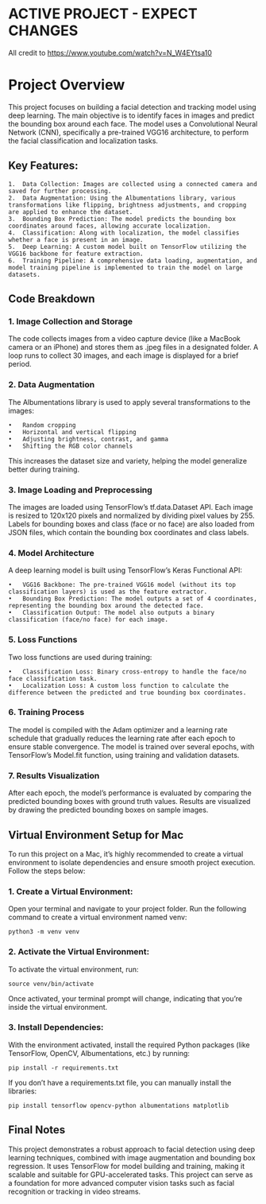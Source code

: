 # ACTIVE PROJECT - EXPECT CHANGES
All credit to https://www.youtube.com/watch?v=N_W4EYtsa10 
# Project Overview

This project focuses on building a facial detection and tracking model using deep learning. The main objective is to identify faces in images and predict the bounding box around each face. The model uses a Convolutional Neural Network (CNN), specifically a pre-trained VGG16 architecture, to perform the facial classification and localization tasks.

## Key Features:

	1.	Data Collection: Images are collected using a connected camera and saved for further processing.
	2.	Data Augmentation: Using the Albumentations library, various transformations like flipping, brightness adjustments, and cropping are applied to enhance the dataset.
	3.	Bounding Box Prediction: The model predicts the bounding box coordinates around faces, allowing accurate localization.
	4.	Classification: Along with localization, the model classifies whether a face is present in an image.
	5.	Deep Learning: A custom model built on TensorFlow utilizing the VGG16 backbone for feature extraction.
	6.	Training Pipeline: A comprehensive data loading, augmentation, and model training pipeline is implemented to train the model on large datasets.

## Code Breakdown

### 1. Image Collection and Storage

The code collects images from a video capture device (like a MacBook camera or an iPhone) and stores them as .jpeg files in a designated folder. A loop runs to collect 30 images, and each image is displayed for a brief period.

### 2. Data Augmentation

The Albumentations library is used to apply several transformations to the images:

	•	Random cropping
	•	Horizontal and vertical flipping
	•	Adjusting brightness, contrast, and gamma
	•	Shifting the RGB color channels

This increases the dataset size and variety, helping the model generalize better during training.

### 3. Image Loading and Preprocessing

The images are loaded using TensorFlow’s tf.data.Dataset API. Each image is resized to 120x120 pixels and normalized by dividing pixel values by 255. Labels for bounding boxes and class (face or no face) are also loaded from JSON files, which contain the bounding box coordinates and class labels.

### 4. Model Architecture

A deep learning model is built using TensorFlow’s Keras Functional API:

	•	VGG16 Backbone: The pre-trained VGG16 model (without its top classification layers) is used as the feature extractor.
	•	Bounding Box Prediction: The model outputs a set of 4 coordinates, representing the bounding box around the detected face.
	•	Classification Output: The model also outputs a binary classification (face/no face) for each image.

### 5. Loss Functions

Two loss functions are used during training:

	•	Classification Loss: Binary cross-entropy to handle the face/no face classification task.
	•	Localization Loss: A custom loss function to calculate the difference between the predicted and true bounding box coordinates.

### 6. Training Process

The model is compiled with the Adam optimizer and a learning rate schedule that gradually reduces the learning rate after each epoch to ensure stable convergence. The model is trained over several epochs, with TensorFlow’s Model.fit function, using training and validation datasets.

### 7. Results Visualization

After each epoch, the model’s performance is evaluated by comparing the predicted bounding boxes with ground truth values. Results are visualized by drawing the predicted bounding boxes on sample images.

## Virtual Environment Setup for Mac

To run this project on a Mac, it’s highly recommended to create a virtual environment to isolate dependencies and ensure smooth project execution. Follow the steps below:

### 1. Create a Virtual Environment:

Open your terminal and navigate to your project folder. Run the following command to create a virtual environment named venv:

```
python3 -m venv venv
```
### 2. Activate the Virtual Environment:

To activate the virtual environment, run:

```
source venv/bin/activate
```
Once activated, your terminal prompt will change, indicating that you’re inside the virtual environment.

### 3. Install Dependencies:

With the environment activated, install the required Python packages (like TensorFlow, OpenCV, Albumentations, etc.) by running:
```
pip install -r requirements.txt
```
If you don’t have a requirements.txt file, you can manually install the libraries:
```
pip install tensorflow opencv-python albumentations matplotlib
```
## Final Notes

This project demonstrates a robust approach to facial detection using deep learning techniques, combined with image augmentation and bounding box regression. It uses TensorFlow for model building and training, making it scalable and suitable for GPU-accelerated tasks. This project can serve as a foundation for more advanced computer vision tasks such as facial recognition or tracking in video streams.
